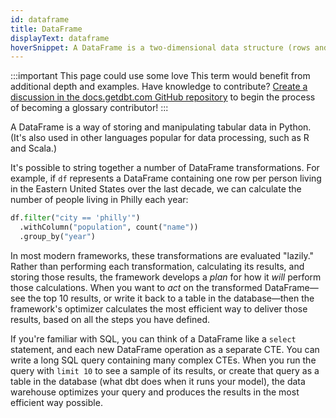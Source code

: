 ```yaml
---
id: dataframe
title: DataFrame
displayText: dataframe  
hoverSnippet: A DataFrame is a two-dimensional data structure (rows and columns). It's the most common way of representing and interacting with large datasets in Python.
---
```

:::important This page could use some love
This term would benefit from additional depth and examples. Have knowledge to contribute? [Create a discussion in the docs.getdbt.com GitHub repository](https://github.com/dbt-labs/docs.getdbt.com/discussions) to begin the process of becoming a glossary contributor!
:::

<!--- Useful reference: https://databricks.com/glossary/what-are-dataframes --->

A DataFrame is a way of storing and manipulating tabular data in Python. (It's also used in other languages popular for data processing, such as R and Scala.)

It's possible to string together a number of DataFrame transformations. For example, if `df` represents a DataFrame containing one row per person living in the Eastern United States over the last decade, we can calculate the number of people living in Philly each year:
```python
df.filter("city == 'philly'")
  .withColumn("population", count("name"))
  .group_by("year")
```

In most modern frameworks, these transformations are evaluated "lazily." Rather than performing each transformation, calculating its results, and storing those results, the framework develops a _plan_ for how it _will_ perform those calculations. When you want to _act_ on the transformed DataFrame—see the top 10 results, or write it back to a table in the database—then the framework's optimizer calculates the most efficient way to deliver those results, based on all the steps you have defined.

If you're familiar with SQL, you can think of a DataFrame like a `select` statement, and each new DataFrame operation as a separate <Term id="cte">CTE</Term>. You can write a long SQL query containing many complex CTEs. When you run the query with `limit 10` to see a sample of its results, or create that query as a table in the database (what dbt does when it runs your model), the data warehouse optimizes your query and produces the results in the most efficient way possible.
